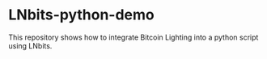 # LNbits-python-demo
This repository shows how to integrate Bitcoin Lighting into a python script using LNbits.
